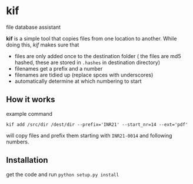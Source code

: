 # kif
file database assistant


**kif** is a simple tool that copies files from one location to another. While doing this, *kif* makes sure that 

* files are only added once to the destination folder ( the files are md5 hashed, these are stored in `.hashes` in destination directory)
* filenames get a prefix and a number
* filenames are tidied up (replace spces with underscores)
* automatically determine at which numbering to start


## How it works

example command

`kif add /src/dir /dest/dir --prefix='INR21' --start_nr=14 --ext='pdf'`

will copy files and prefix them starting with `INR21-0014` and following numbers.


## Installation

get the code and run 
`python setup.py install`
